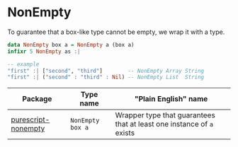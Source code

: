 # NonEmpty

To guarantee that a box-like type cannot be empty, we wrap it with a type.

```purescript
data NonEmpty box a = NonEmpty a (box a)
infixr 5 NonEmpty as :|

-- example
"first" :| ["second", "third"]        -- NonEmpty Array String
"first" :| ("second" : "third" : Nil) -- NonEmpty List  String
```

| Package | Type name | "Plain English" name |
| - | - | - |
| [purescript-nonempty](https://pursuit.purescript.org/packages/purescript-nonempty/5.0.0/docs/Data.NonEmpty) | `NonEmpty box a` | Wrapper type that guarantees that at least one instance of `a` exists
